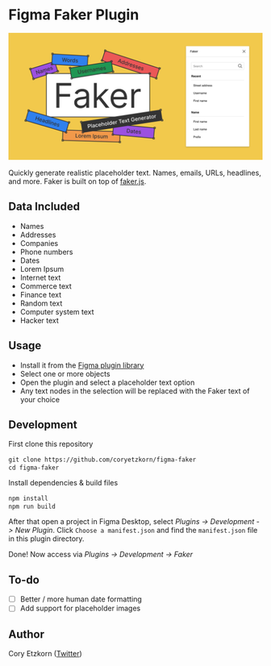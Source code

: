 # Figma Faker Plugin

![Faker](banner-v3.png)

Quickly generate realistic placeholder text. Names, emails, URLs, headlines, and more.
Faker is built on top of [faker.js](https://github.com/Marak/faker.js).

## Data Included

+ Names
+ Addresses
+ Companies
+ Phone numbers
+ Dates
+ Lorem Ipsum
+ Internet text
+ Commerce text
+ Finance text
+ Random text
+ Computer system text
+ Hacker text

## Usage

+ Install it from the [Figma plugin library](https://www.figma.com/community/plugin/833836762121994814)
+ Select one or more objects
+ Open the plugin and select a placeholder text option
+ Any text nodes in the selection will be replaced with the Faker text of your choice

## Development

First clone this repository
```shell
git clone https://github.com/coryetzkorn/figma-faker
cd figma-faker
```

Install dependencies & build files
```shell
npm install
npm run build
```

After that open a project in Figma Desktop, select _Plugins -> Development -> New Plugin_. Click `Choose a manifest.json` and find the `manifest.json` file in this plugin directory.

Done! Now access via _Plugins -> Development -> Faker_

## To-do

- [ ] Better / more human date formatting
- [ ] Add support for placeholder images

## Author

Cory Etzkorn ([Twitter](https://twitter.com/coryetzkorn))
